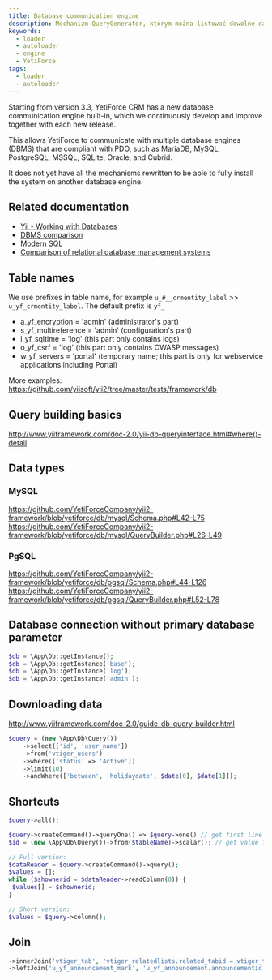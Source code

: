 ```yaml
---
title: Database communication engine
description: Mechanizm QueryGenerator, którym można listować dowolne dane z modułów typu entity.
keywords:
  - loader
  - autoloader
  - engine
  - YetiForce
tags:
  - loader
  - autoloader
---
```


Starting from version 3.3, YetiForce CRM has a new database communication engine built-in, which we continuously develop and improve together with each new release.

This allows YetiForce to communicate with multiple database engines (DBMS) that are compliant with PDO, such as MariaDB, MySQL, PostgreSQL, MSSQL, SQLite, Oracle, and Cubrid.

It does not yet have all the mechanisms rewritten to be able to fully install the system on another database engine.

## Related documentation

- [Yii - Working with Databases](https://www.yiiframework.com/doc/guide/2.0/en/start-databases#configuring-db-connection)
- [DBMS comparison](https://www.sql-workbench.eu/dbms_comparison.html)
- [Modern SQL](https://modern-sql.com/)
- [Comparison of relational database management systems](https://en.wikipedia.org/wiki/Comparison_of_relational_database_management_systems)

## Table names

We use prefixes in table name, for example `u_#__crmentity_label` >> `u_yf_crmentity_label`. The default prefix is `yf_`

- a_yf_encryption = 'admin' (administrator's part)
- s_yf_multireference = 'admin' (configuration's part)
- l_yf_sqltime = 'log' (this part only contains logs)
- o_yf_csrf = 'log' (this part only contains OWASP messages)
- w_yf_servers = 'portal' (temporary name; this part is only for webservice applications including Portal)

More examples: https://github.com/yiisoft/yii2/tree/master/tests/framework/db

## Query building basics

http://www.yiiframework.com/doc-2.0/yii-db-queryinterface.html#where()-detail

## Data types

### MySQL

https://github.com/YetiForceCompany/yii2-framework/blob/yetiforce/db/mysql/Schema.php#L42-L75
https://github.com/YetiForceCompany/yii2-framework/blob/yetiforce/db/mysql/QueryBuilder.php#L26-L49

### PgSQL

https://github.com/YetiForceCompany/yii2-framework/blob/yetiforce/db/pgsql/Schema.php#L44-L126
https://github.com/YetiForceCompany/yii2-framework/blob/yetiforce/db/pgsql/QueryBuilder.php#L52-L78

## Database connection without primary database parameter

```php
$db = \App\Db::getInstance();
$db = \App\Db::getInstance('base');
$db = \App\Db::getInstance('log');
$db = \App\Db::getInstance('admin');
```

## Downloading data

http://www.yiiframework.com/doc-2.0/guide-db-query-builder.html

```php
$query = (new \App\Db\Query())
	->select(['id', 'user_name'])
	->from('vtiger_users')
	->where(['status' => 'Active'])
	->limit(10)
	->andWhere(['between', 'holidaydate', $date[0], $date[1]]);
```

## Shortcuts

```php
$query->all();

$query->createCommand()->queryOne() => $query->one() // get first line
$id = (new \App\Db\Query())->from($tableName)->scalar(); // get value from first line first column

// Full version:
$dataReader = $query->createCommand()->query();
$values = [];
while ($shownerid = $dataReader->readColumn(0)) {
 $values[] = $shownerid;
}

// Short version:
$values = $query->column();
```

## Join

```php
->innerJoin('vtiger_tab', 'vtiger_relatedlists.related_tabid = vtiger_tab.tabid')
->leftJoin('u_yf_announcement_mark', 'u_yf_announcement.announcementid = u_yf_announcement_mark.crmid')
```
